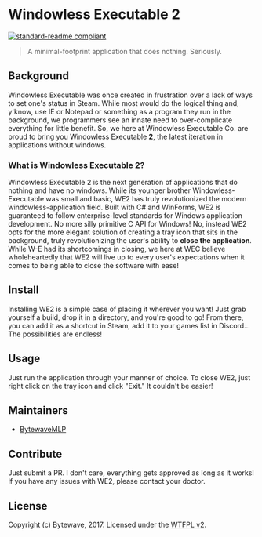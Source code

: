 # Windowless Executable 2

[![standard-readme compliant](https://img.shields.io/badge/readme%20style-standard-brightgreen.svg?style=flat-square)](https://github.com/RichardLitt/standard-readme)

>A minimal-footprint application that does nothing. Seriously.

## Background

Windowless Executable was once created in frustration over a lack of ways to set one's status in Steam. While most would do the logical thing and, y'know, use IE or Notepad or something as a program they run in the background, we programmers see an innate need to over-complicate everything for little benefit. So, we here at Windowless Executable Co. are proud to bring you Windowless Executable **2**, the latest iteration in applications without windows.

### What is Windowless Executable 2?

Windowless Executable 2 is the next generation of applications that do nothing and have no windows. While its younger brother Windowless-Executable was small and basic, WE2 has truly revolutionized the modern windowless-application field. Built with C# and WinForms, WE2 is guaranteed to follow enterprise-level standards for Windows application development. No more silly primitive C API for Windows! No, instead WE2 opts for the more elegant solution of creating a tray icon that sits in the background, truly revolutionizing the user's ability to **close the application**. While W-E had its shortcomings in closing, we here at WEC believe wholeheartedly that WE2 will live up to every user's expectations when it comes to being able to close the software with ease!

## Install

Installing WE2 is a simple case of placing it wherever you want! Just grab yourself a build, drop it in a directory, and you're good to go! From there, you can add it as a shortcut in Steam, add it to your games list in Discord... The possibilities are endless!

## Usage

Just run the application through your manner of choice. To close WE2, just right click on the tray icon and click "Exit." It couldn't be easier!

## Maintainers

- [BytewaveMLP](https://github.com/BytewaveMLP)

## Contribute

Just submit a PR. I don't care, everything gets approved as long as it works! If you have any issues with WE2, please contact your doctor.

## License

Copyright (c) Bytewave, 2017. Licensed under the [WTFPL v2](/LICENSE).